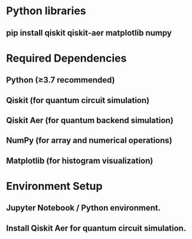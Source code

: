 # Python libraries 
## pip install qiskit qiskit-aer matplotlib numpy

# Required Dependencies
## Python (≥3.7 recommended)
## Qiskit (for quantum circuit simulation)
## Qiskit Aer (for quantum backend simulation)
## NumPy (for array and numerical operations)
## Matplotlib (for histogram visualization)

# Environment Setup
## Jupyter Notebook / Python environment.
## Install Qiskit Aer for quantum circuit simulation.
